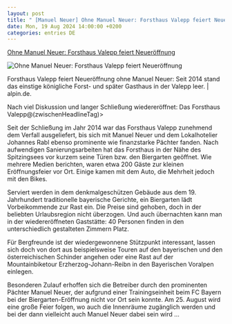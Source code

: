 ```yaml
---
layout: post
title: " [Manuel Neuer] Ohne Manuel Neuer: Forsthaus Valepp feiert Neueröffnung"
date: Mon, 19 Aug 2024 14:00:00 +0200
categories: entries DE
---
```

[Ohne Manuel Neuer: Forsthaus Valepp feiert Neueröffnung](https://www.alpin.de/home/news/61559/artikel_ohne_manuel_neuer__forsthaus_valepp_feiert_eroeffnung.html)

![Ohne Manuel Neuer: Forsthaus Valepp feiert Neueröffnung](https://derivates.alpin.de/image/fetch/w_1200,q_auto:best,c_fill,g_auto/https%3A%2F%2Fmediadb.alpin.de%2Fcms%2FAlpinArticle%2F59%2F61559%2F475306267-20240819102351.jpg)

Forsthaus Valepp feiert Neueröffnung ohne Manuel Neuer: Seit 2014 stand das einstige königliche Forst- und später Gasthaus in der Valepp leer. | alpin.de.

Nach viel Diskussion und langer Schließung wiedereröffnet: Das Forsthaus Valepp@(zwischenHeadlineTag)>

Seit der Schließung im Jahr 2014 war das Forsthaus Valepp zunehmend dem Verfall ausgeliefert, bis sich mit Manuel Neuer und dem Lokalhotelier Johannes Rabl ebenso prominente wie finanzstarke Pächter fanden. Nach aufwendigen Sanierungsarbeiten hat das Forsthaus in der Nähe des Spitzingsees vor kurzem seine Türen bzw. den Biergarten geöffnet. Wie mehrere Medien berichten, waren etwa 200 Gäste zur kleinen Eröffnungsfeier vor Ort. Einige kamen mit dem Auto, die Mehrheit jedoch mit den Bikes.

Serviert werden in dem denkmalgeschützen Gebäude aus dem 19. Jahrhundert traditionelle bayerische Gerichte, ein Biergarten lädt Vorbeikommende zur Rast ein. Die Preise sind gehoben, doch in der beliebten Urlaubsregion nicht überzogen. Und auch übernachten kann man in der wiedereröffneten Gaststätte: 40 Personen finden in den unterschiedlich gestalteten Zimmern Platz.

Für Bergfreunde ist der wiedergewonnene Stützpunkt interessant, lassen sich doch von dort aus beispielsweise Touren auf den bayerischen und den österreichischen Schinder angehen oder eine Rast auf der Mountainbiketour Erzherzog-Johann-Reibn in den Bayerischen Voralpen einlegen.

Besonderen Zulauf erhoffen sich die Betreiber durch den prominenten Pächter Manuel Neuer, der aufgrund einer Trainingseinheit beim FC Bayern bei der Biergarten-Eröffnung nicht vor Ort sein konnte. Am 25. August wird eine große Feier folgen, wo auch die Innenräume zugänglich werden und bei der dann vielleicht auch Manuel Neuer dabei sein wird ...

